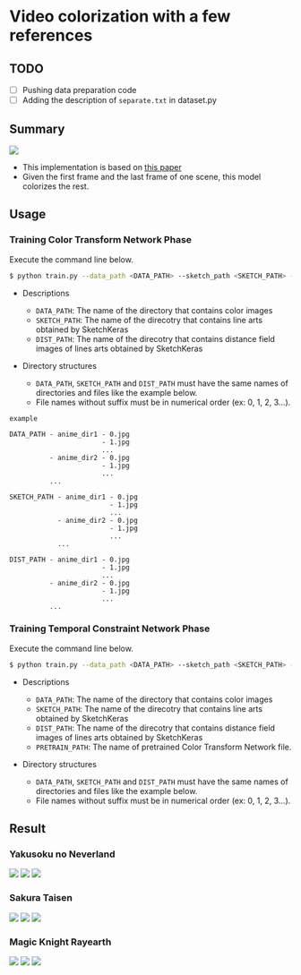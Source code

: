 # Video colorization with a few references

## TODO
- [ ] Pushing data preparation code 
- [ ] Adding the description of `separate.txt` in dataset.py

## Summary
![](./data/concept.png)

- This implementation is based on [this paper](https://arxiv.org/pdf/2003.10685.pdf)
- Given the first frame and the last frame of one scene, this model colorizes the rest.

## Usage

### Training Color Transform Network Phase
Execute the command line below.

```bash
$ python train.py --data_path <DATA_PATH> --sketch_path <SKETCH_PATH> --dist_path <DIST_PATH>
```
- Descriptions
    - `DATA_PATH`: The name of the directory that contains color images
    - `SKETCH_PATH`: The name of the direcotry that contains line arts obtained by SketchKeras
    - `DIST_PATH`: The name of the direcotry that contains distance field images of lines arts obtained by SketchKeras

- Directory structures
    - `DATA_PATH`, `SKETCH_PATH` and `DIST_PATH` must have the same names of directories and files like the example below.
    - File names without suffix must be in numerical order (ex: 0, 1, 2, 3...).

```
example

DATA_PATH - anime_dir1 - 0.jpg
                       - 1.jpg
                       ...
          - anime_dir2 - 0.jpg
                       - 1.jpg
                       ...
          ...

SKETCH_PATH - anime_dir1 - 0.jpg
                         - 1.jpg
                         ...
            - anime_dir2 - 0.jpg
                         - 1.jpg
                         ...
            ...

DIST_PATH - anime_dir1 - 0.jpg
                       - 1.jpg
                       ...
          - anime_dir2 - 0.jpg
                       - 1.jpg
                       ...
          ...
```

### Training Temporal Constraint Network Phase
Execute the command line below.

```bash
$ python train.py --data_path <DATA_PATH> --sketch_path <SKETCH_PATH> --dist_path <DIST_PATH> --pre_path <PRETRAIN_PATH
```
- Descriptions
    - `DATA_PATH`: The name of the directory that contains color images
    - `SKETCH_PATH`: The name of the direcotry that contains line arts obtained by SketchKeras
    - `DIST_PATH`: The name of the direcotry that contains distance field images of lines arts obtained by SketchKeras
    - `PRETRAIN_PATH`: The name of pretrained Color Transform Network file.

- Directory structures
    - `DATA_PATH`, `SKETCH_PATH` and `DIST_PATH` must have the same names of directories and files like the example below.
    - File names without suffix must be in numerical order (ex: 0, 1, 2, 3...).

## Result

### Yakusoku no Neverland
![](./data/never_color1.gif)
![](./data/never_color2.gif)
![](./data/never_color3.gif)

### Sakura Taisen
![](./data/sakura1_color1.gif)
![](./data/sakura1_color2.gif)
![](./data/sakura1_color3.gif)


### Magic Knight Rayearth
![](./data/rayearth1_color1.gif)
![](./data/rayearth1_color2.gif)
![](./data/rayearth1_color3.gif)
